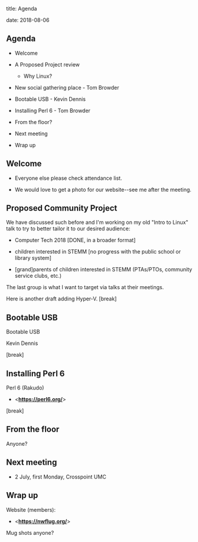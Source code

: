 title: Agenda
<!-- insert-file headers.md -->
date: 2018-08-06

## Agenda

- Welcome

- A Proposed Project review
    + Why Linux?

- New social gathering place - Tom Browder

- Bootable USB - Kevin Dennis

- Installing Perl 6 - Tom Browder

- From the floor?

- Next meeting

- Wrap up

## Welcome

- Everyone else please check attendance list.

- We would love to get a photo for our website--see me after the
  meeting.

## Proposed Community Project

We have discussed such before and I'm working on my old "Intro to
Linux" talk to try to better tailor it to our desired audience:

- Computer Tech 2018 [DONE, in a broader format]

- children interested in STEMM [no progress with the public school or library system]

- [grand]parents of children interested in STEMM (PTAs/PTOs, community service clubs, etc.)

The last group is what I want to target via talks at their meetings.

Here is another draft adding Hyper-V. [break]

## Bootable USB

Bootable USB

Kevin Dennis

[break]

## Installing Perl 6

Perl 6 (Rakudo)

+ <**<https://perl6.org/>**>

[break]

## From the floor

Anyone?

## Next meeting

- 2 July, first Monday, Crosspoint UMC

## Wrap up

Website (members):

- <**<https://nwflug.org/>**>

Mug shots anyone?

